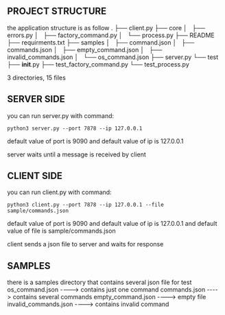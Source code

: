 ## PROJECT STRUCTURE

the application structure is as follow
.
├── client.py
├── core
│   ├── errors.py
│   ├── factory_command.py
│   └── process.py
├── README
├── requirments.txt
├── samples
│   ├── command.json
│   ├── commands.json
│   ├── empty_command.json
│   ├── invalid_commands.json
│   └── os_command.json
├── server.py
└── test
    ├── __init__.py
    ├── test_factory_command.py
    └── test_process.py

3 directories, 15 files


## SERVER SIDE

you can run server.py with command:

    python3 server.py --port 7878 --ip 127.0.0.1

default value of port is 9090 and default value of ip is 127.0.0.1

server waits until a message is received by client


## CLIENT SIDE

you can run client.py with command:

    python3 client.py --port 7878 --ip 127.0.0.1 --file sample/commands.json

default value of port is 9090 and default value of ip is 127.0.0.1 and default value of file is sample/commands.json

client sends a json file to server and waits for response

## SAMPLES

there is a samples directory that contains several json file for test
    os_command.json ----> contains just one command
    commands.json ----> contains several commands
    empty_command.json ----> empty file
    invalid_commands.json ----> contains invalid command
    
    
